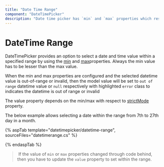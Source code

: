 ```yaml
---
title: "Date Time Range"
component: "DateTimePicker"
description: "Date time picker has `min` and `max` properties which restricts the user from selecting a value out of given min/max datetime range"
---
```


# DateTime Range

DateTimePicker provides an option to select a date and time value within a specified range
by using the [min](https://help.syncfusion.com/cr/aspnetcore-js2/Syncfusion.EJ2.Calendars.DateTimePicker.html#Syncfusion_EJ2_Calendars_DateTimePicker_Min)
and [max](https://help.syncfusion.com/cr/aspnetcore-js2/Syncfusion.EJ2.Calendars.DateTimePicker.html#Syncfusion_EJ2_Calendars_DateTimePicker_Max)properties.
Always the min value has to be lesser than the max value.

When the min and max properties are configured and the selected datetime value is out-of-range
or invalid, then the model value will be set to `out of range` datetime value or `null`
respectively with highlighted `error` class to indicates the datetime is out of range or invalid

The value property depends
on the min/max with respect to [strictMode](./strict-mode/) property.

The below example allows selecting a
date within the range from 7th to 27th day in
a month.

{% aspTab template="datetimepicker/datetime-range", sourceFiles="datetimerange.cs" %}

{% endaspTab %}

> If the value of `min` or `max` properties
changed through code behind, then you have to
update the `value` property to set within the
range.